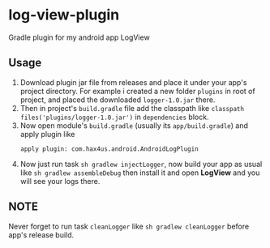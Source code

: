 # log-view-plugin
Gradle plugin for my android app LogView

## Usage
1. Download plugin jar file from releases and place it under your app's project directory. For example i created a new folder `plugins` in root of project, and placed the downloaded `logger-1.0.jar` there.
2. Then in project's `build.gradle` file add the classpath like `classpath files('plugins/logger-1.0.jar')` in `dependencies` block.
3. Now open module's `build.gradle` (usually its `app/build.gradle`) and apply plugin like 
    ```
    apply plugin: com.hax4us.android.AndroidLogPlugin
    ```
5. Now just run task `sh gradlew injectLogger`, now build your app as usual like `sh gradlew assembleDebug` then install it and open **LogView** and you will see your logs there.

## NOTE 
Never forget to run task `cleanLogger` like `sh gradlew cleanLogger` before app's release build.
